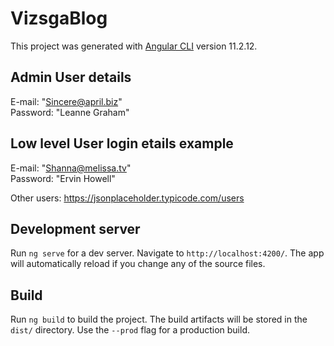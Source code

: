 # VizsgaBlog

This project was generated with [Angular CLI](https://github.com/angular/angular-cli) version 11.2.12.

## Admin User details

E-mail: "Sincere@april.biz" <br>
Password: "Leanne Graham"

## Low level User login etails example

E-mail: "Shanna@melissa.tv" <br>
Password: "Ervin Howell"

Other users:
https://jsonplaceholder.typicode.com/users

## Development server

Run `ng serve` for a dev server. Navigate to `http://localhost:4200/`. The app will automatically reload if you change any of the source files.

## Build

Run `ng build` to build the project. The build artifacts will be stored in the `dist/` directory. Use the `--prod` flag for a production build.
